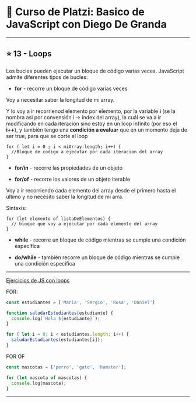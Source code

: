 # :book: Curso de Platzi: Basico de JavaScript con Diego De Granda

---

## :star: 13 - Loops

Los bucles pueden ejecutar un bloque de código varias veces. JavaScript admite diferentes tipos de bucles:

- **for** - recorre un bloque de código varias veces

Voy a necesitar saber la longitud de mi array.

Y lo voy a ir recorrienod elemento por elemento, por la variable **i** (se la nombra asi por convensión i -> index del array), la cuál se va a ir modificando en cada iteración sino estoy en un loop infinito (por eso el **i++**), y también tengo una **condición a evaluar** que en un momento deja de ser true, para que se corte el loop

```
for ( let i = 0 ; i < miArray.length; i++) {
  //Bloque de codigo a ejecutar por cada iteracion del array
}
```

- **for/in** - recorre las propiedades de un objeto


- **for/of** - recorre los valores de un objeto iterable

Voy a ir recorriendo cada elemento del array desde el primero hasta el ultimo y no necesito saber la longitud de mi arra.

Sintaxis:

```
for (let elemento of listaDeElementos) {
  // bloque que voy a ejecutar por cada elemento del array
}

```

- **while** - recorre un bloque de código mientras se cumple una condición específica


- **do/while** - también recorre un bloque de código mientras se cumple una condición específica

---

[Ejercicios de JS con loops](https://github.com/eugenia1984/curso_platzi_basico_js_diego_de_granda/tree/main/13_loops/loops.js)

FOR:

```JavaScript
const estudiantes = ['Maria', 'Sergio', 'Rosa', 'Daniel']

function saludarEstudiantes(estudiante) {
  console.log(`Hola ${estudiante}`);
}

for ( let i = 0; i < estudiantes.length; i++) {
  saludarEstudiantes(estudiantes[i]);
}
```

FOR OF
```JavaScript
const mascotas = ['perro', 'gato', 'hamster'];

for (let mascota of mascotas) {
  console.log(mascota);
}
```


---